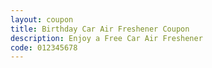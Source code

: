 ```yaml
---
layout: coupon
title: Birthday Car Air Freshener Coupon
description: Enjoy a Free Car Air Freshener
code: 012345678
---
```

